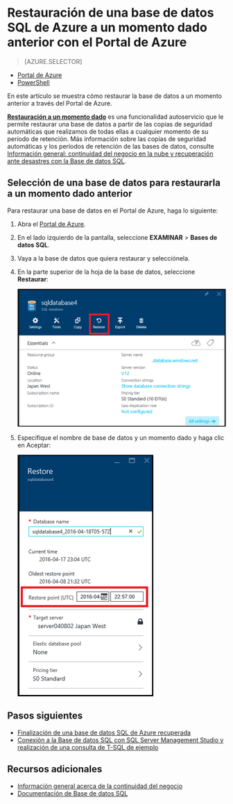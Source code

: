 <properties
	pageTitle="Restauración de una base de datos SQL de Azure a un momento dado anterior (Portal de Azure) | Microsoft Azure"
	description="Restauración de una base de datos SQL de Azure a un momento dado anterior."
	services="sql-database"
	documentationCenter=""
	authors="stevestein"
	manager="jhubbard"
	editor=""/>

<tags
	ms.service="sql-database"
	ms.devlang="NA"
	ms.date="05/10/2016"
	ms.author="sstein"
	ms.workload="data-management"
	ms.topic="article"
	ms.tgt_pltfrm="NA"/>


# Restauración de una base de datos SQL de Azure a un momento dado anterior con el Portal de Azure


> [AZURE.SELECTOR]
- [Portal de Azure](sql-database-point-in-time-restore-portal.md)
- [PowerShell](sql-database-point-in-time-restore-powershell.md)

En este artículo se muestra cómo restaurar la base de datos a un momento anterior a través del Portal de Azure.

[**Restauración a un momento dado**](sql-database-point-in-time-restore.md) es una funcionalidad autoservicio que le permite restaurar una base de datos a partir de las copias de seguridad automáticas que realizamos de todas ellas a cualquier momento de su período de retención. Más información sobre las copias de seguridad automáticas y los períodos de retención de las bases de datos, consulte [Información general: continuidad del negocio en la nube y recuperación ante desastres con la Base de datos SQL](sql-database-business-continuity.md).

## Selección de una base de datos para restaurarla a un momento dado anterior

Para restaurar una base de datos en el Portal de Azure, haga lo siguiente:

1.	Abra el [Portal de Azure](https://portal.azure.com).
2.  En el lado izquierdo de la pantalla, seleccione **EXAMINAR** > **Bases de datos SQL**.
3.  Vaya a la base de datos que quiera restaurar y selecciónela.
4.  En la parte superior de la hoja de la base de datos, seleccione **Restaurar**:

    ![Restauración de una base de datos SQL de Azure](./media/sql-database-point-in-time-restore-portal/restore.png)

5.  Especifique el nombre de base de datos y un momento dado y haga clic en Aceptar:

    ![Restauración de una base de datos SQL de Azure](./media/sql-database-point-in-time-restore-portal/restore-details.png)


## Pasos siguientes

- [Finalización de una base de datos SQL de Azure recuperada](sql-database-recovered-finalize.md)
- [Conexión a la Base de datos SQL con SQL Server Management Studio y realización de una consulta de T-SQL de ejemplo](sql-database-connect-query-ssms.md)



## Recursos adicionales

- [Información general acerca de la continuidad del negocio](sql-database-business-continuity.md)
- [Documentación de Base de datos SQL](https://azure.microsoft.com/documentation/services/sql-database/)

<!---HONumber=AcomDC_0511_2016-->